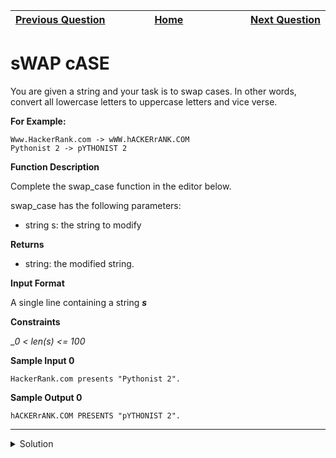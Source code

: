 | <img width=1000>[Previous Question](https://github.com/Kevin-Lago/python-hackerrank-solutions/tree/main/src/python/basic_data_types/tuples)</img> | <img width=1000>[Home](https://github.com/Kevin-Lago/python-hackerrank-solutions)</img> | <img width=1000>[Next Question](https://github.com/Kevin-Lago/python-hackerrank-solutions/tree/main/src/python/strings/string_split_and_join)</img> |
|:---|:---:|---:|

# sWAP cASE

You are given a string and your task is to swap cases. In other words, convert all lowercase letters to uppercase letters and vice verse.

__For Example:__

```
Www.HackerRank.com -> wWW.hACKERrANK.COM
Pythonist 2 -> pYTHONIST 2
```

__Function Description__

Complete the swap_case function in the editor below.

swap_case has the following parameters:

- string s: the string to modify

__Returns__

- string: the modified string.

__Input Format__

A single line containing a string ___s___

__Constraints__

__0 < _len(s) <= 100__

__Sample Input 0__

```
HackerRank.com presents "Pythonist 2".
```

__Sample Output 0__

```
hACKERrANK.COM PRESENTS "pYTHONIST 2".
```

---

<details><summary>Solution</summary>
    
```python
def swap_case(s):
    return s.swapcase()


if __name__ == '__main__':
    s = input()
    result = swap_case(s)
    print(result)
```
</details>
